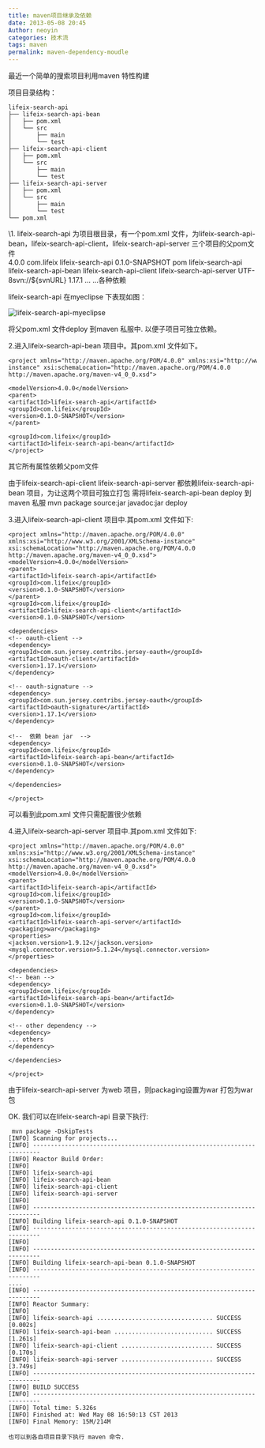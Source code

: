 ```yaml
---
title: maven项目继承及依赖
date: 2013-05-08 20:45
Author: neoyin
categories: 技术流
tags: maven
permalink: maven-dependency-moudle
---
```


最近一个简单的搜索项目利用maven 特性构建

项目目录结构：

    lifeix-search-api
    ├── lifeix-search-api-bean
    │   ├── pom.xml
    │   └── src
    │       ├── main
    │       └── test
    ├── lifeix-search-api-client
    │   ├── pom.xml
    │   └── src
    │       ├── main
    │       └── test
    ├── lifeix-search-api-server
    │   ├── pom.xml
    │   └── src
    │       ├── main
    │       └── test
    └── pom.xml

<div>
<!--more-->

</div>
<div>
\1. lifeix-search-api 为项目根目录，有一个pom.xml
文件，为lifeix-search-api-bean，lifeix-search-api-client，lifeix-search-api-server
三个项目的父pom文件

</div>
    <modelVersion>4.0.0</modelVersion>
    <groupId>com.lifeix</groupId>
    <artifactId>lifeix-search-api</artifactId>
    <version>0.1.0-SNAPSHOT</version>
    <!-- 设置成pom类型 -->
    <packaging>pom</packaging>
    <name>lifeix-search-api</name>
    <!-- 设置子模块 -->
    <modules>
    <module>lifeix-search-api-bean</module>
    <module>lifeix-search-api-client</module>
    <module>lifeix-search-api-server</module>
    </modules>
    <properties>
    <project.build.sourceEncoding>UTF-8</project.build.sourceEncoding><svn.url>svn://${svnURL}</svn.url>
    <jersey.version>1.17.1</jersey.version>
    </properties>
    <scm>...</scm>
    <dependencies>...各种依赖</dependencies>

lifeix-search-api 在myeclipse 下表现如图：

![lifeix-search-api-myeclipse](http://www.floatinglife.cn/wp-content/uploads/2013/05/lifeix-search-api-myeclipse.png)

将父pom.xml 文件deploy 到maven 私服中. 以便子项目可独立依赖。

2.进入lifeix-search-api-bean 项目中。其pom.xml 文件如下。

    <project xmlns="http://maven.apache.org/POM/4.0.0" xmlns:xsi="http://www.w3.org/2001/XMLSchema-instance" xsi:schemaLocation="http://maven.apache.org/POM/4.0.0 http://maven.apache.org/maven-v4_0_0.xsd">

    <modelVersion>4.0.0</modelVersion>
    <parent>
    <artifactId>lifeix-search-api</artifactId>
    <groupId>com.lifeix</groupId>
    <version>0.1.0-SNAPSHOT</version>
    </parent>

    <groupId>com.lifeix</groupId>
    <artifactId>lifeix-search-api-bean</artifactId>
    </project>

其它所有属性依赖父pom文件

由于lifeix-search-api-client lifeix-search-api-server
都依赖lifeix-search-api-bean 项目，为让这两个项目可独立打包
需将lifeix-search-api-bean deploy 到maven 私服 mvn package source:jar
javadoc:jar deploy

3.进入lifeix-search-api-client 项目中.其pom.xml 文件如下:

    <project xmlns="http://maven.apache.org/POM/4.0.0" xmlns:xsi="http://www.w3.org/2001/XMLSchema-instance"
    xsi:schemaLocation="http://maven.apache.org/POM/4.0.0 http://maven.apache.org/maven-v4_0_0.xsd">
    <modelVersion>4.0.0</modelVersion>
    <parent>
    <artifactId>lifeix-search-api</artifactId>
    <groupId>com.lifeix</groupId>
    <version>0.1.0-SNAPSHOT</version>
    </parent>
    <groupId>com.lifeix</groupId>
    <artifactId>lifeix-search-api-client</artifactId>
    <version>0.1.0-SNAPSHOT</version>

    <dependencies>
    <!-- oauth-client -->
    <dependency>
    <groupId>com.sun.jersey.contribs.jersey-oauth</groupId>
    <artifactId>oauth-client</artifactId>
    <version>1.17.1</version>
    </dependency>

    <!-- oauth-signature -->
    <dependency>
    <groupId>com.sun.jersey.contribs.jersey-oauth</groupId>
    <artifactId>oauth-signature</artifactId>
    <version>1.17.1</version>
    </dependency>

    <!--  依赖 bean jar  -->
    <dependency>
    <groupId>com.lifeix</groupId>
    <artifactId>lifeix-search-api-bean</artifactId>
    <version>0.1.0-SNAPSHOT</version>
    </dependency>

    </dependencies>

    </project>

可以看到此pom.xml 文件只需配置很少依赖

4.进入lifeix-search-api-server 项目中.其pom.xml 文件如下:

    <project xmlns="http://maven.apache.org/POM/4.0.0" xmlns:xsi="http://www.w3.org/2001/XMLSchema-instance"
    xsi:schemaLocation="http://maven.apache.org/POM/4.0.0 http://maven.apache.org/maven-v4_0_0.xsd">
    <modelVersion>4.0.0</modelVersion>
    <parent>
    <artifactId>lifeix-search-api</artifactId>
    <groupId>com.lifeix</groupId>
    <version>0.1.0-SNAPSHOT</version>
    </parent>
    <groupId>com.lifeix</groupId>
    <artifactId>lifeix-search-api-server</artifactId>
    <packaging>war</packaging>
    <properties>
    <jackson.version>1.9.12</jackson.version>
    <mysql.connector.version>5.1.24</mysql.connector.version>
    </properties>

    <dependencies>
    <!-- bean -->
    <dependency>
    <groupId>com.lifeix</groupId>
    <artifactId>lifeix-search-api-bean</artifactId>
    <version>0.1.0-SNAPSHOT</version>
    </dependency>

    <!-- other dependency -->
    <dependency>
    ... others 
    </dependency>

    </dependencies>

    </project>

由于lifeix-search-api-server 为web 项目，则packaging设置为war 打包为war
包

OK. 我们可以在lifeix-search-api 目录下执行:

     mvn package -DskipTests
    [INFO] Scanning for projects...
    [INFO] ------------------------------------------------------------------------
    [INFO] Reactor Build Order:
    [INFO] 
    [INFO] lifeix-search-api
    [INFO] lifeix-search-api-bean
    [INFO] lifeix-search-api-client
    [INFO] lifeix-search-api-server
    [INFO]                                                                         
    [INFO] ------------------------------------------------------------------------
    [INFO] Building lifeix-search-api 0.1.0-SNAPSHOT
    [INFO] ------------------------------------------------------------------------
    [INFO]                                                                         
    [INFO] ------------------------------------------------------------------------
    [INFO] Building lifeix-search-api-bean 0.1.0-SNAPSHOT
    [INFO] ------------------------------------------------------------------------
    ....
    [INFO] ------------------------------------------------------------------------
    [INFO] Reactor Summary:
    [INFO] 
    [INFO] lifeix-search-api ................................. SUCCESS [0.002s]
    [INFO] lifeix-search-api-bean ............................ SUCCESS [1.261s]
    [INFO] lifeix-search-api-client .......................... SUCCESS [0.170s]
    [INFO] lifeix-search-api-server .......................... SUCCESS [3.749s]
    [INFO] ------------------------------------------------------------------------
    [INFO] BUILD SUCCESS
    [INFO] ------------------------------------------------------------------------
    [INFO] Total time: 5.326s
    [INFO] Finished at: Wed May 08 16:50:13 CST 2013
    [INFO] Final Memory: 15M/214M

    也可以到各自项目目录下执行 maven 命令.
